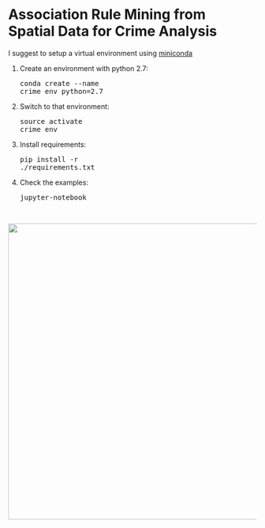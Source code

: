 # Association Rule Mining from <br /> Spatial Data for Crime Analysis


I suggest to setup a virtual environment using [miniconda](http://conda.pydata.org/miniconda.html)

1. Create an environment with python 2.7: <pre>conda create --name crime_env python=2.7</pre>

2. Switch to that environment: <pre>source activate crime_env</pre>

3. Install requirements: <pre>pip install -r ./requirements.txt</pre>

4. Check the examples: <pre>jupyter-notebook</pre>


<br /> 

<p align="center">
<img src="https://github.com/chrisPiemonte/crime-analysis/blob/master/resources/alcohol_crime_map.png?raw=true" width="600">
</p>
